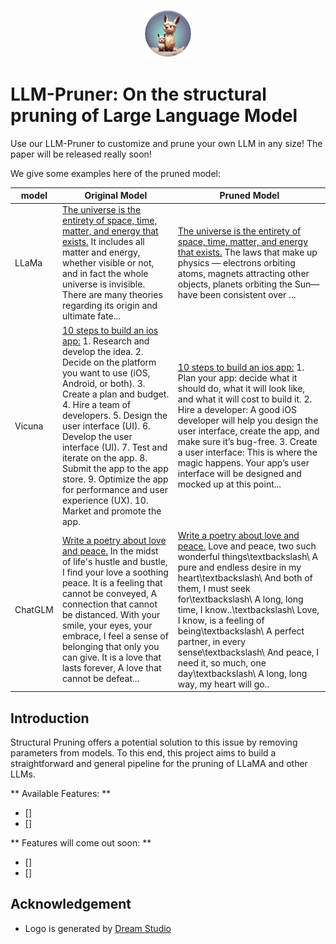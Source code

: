 <p align="center">
<img src="figures/logo.png" width="15%"> <br>
</p>

# LLM-Pruner: On the structural pruning of Large Language Model

Use our LLM-Pruner to customize and prune your own LLM in any size! The paper will be released really soon! 

We give some examples here of the pruned model:

| model | Original Model | Pruned Model| 
|--|--|--|
| LLaMa | <u>The universe is the entirety of space, time, matter, and energy that exists.</u> It includes all matter and energy, whether visible or not, and in fact the whole universe is invisible. There are many theories regarding its origin and ultimate fate... | <u>The universe is the entirety of space, time, matter, and energy that exists.</u> The laws that make up physics — electrons orbiting atoms, magnets attracting other objects, planets orbiting the Sun—have been consistent over ...|
| Vicuna | <u>10 steps to build an ios app:</u> 1. Research and develop the idea. 2. Decide on the platform you want to use (iOS, Android, or both). 3. Create a plan and budget. 4. Hire a team of developers. 5. Design the user interface (UI). 6. Develop the user interface (UI). 7. Test and iterate on the app. 8. Submit the app to the app store. 9. Optimize the app for performance and user experience (UX). 10. Market and promote the app. | <u>10 steps to build an ios app:</u> 1. Plan your app: decide what it should do, what it will look like, and what it will cost to build it. 2. Hire a developer: A good iOS developer will help you design the user interface, create the app, and make sure it’s bug-free. 3. Create a user interface: This is where the magic happens. Your app’s user interface will be designed and mocked up at this point... |
| ChatGLM | <u>Write a poetry about love and peace.</u> In the midst of life's hustle and bustle, I find your love a soothing peace. It is a feeling that cannot be conveyed, A connection that cannot be distanced. With your smile, your eyes, your embrace, I feel a sense of belonging that only you can give. It is a love that lasts forever, A love that cannot be defeat... | <u>Write a poetry about love and peace.</u> Love and peace, two such wonderful things\textbackslash\ A pure and endless desire in my heart\textbackslash\ And both of them, I must seek for\textbackslash\ A long, long time, I know..\textbackslash\ Love, I know, is a feeling of being\textbackslash\ A perfect partner, in every sense\textbackslash\ And peace, I need it, so much, one day\textbackslash\ A long, long way, my heart will go..|





## Introduction

Structural Pruning offers a potential solution to this issue by removing parameters from models. To this end, this project aims to build a straightforward and general pipeline for the pruning of LLaMA and other LLMs.

** Available Features: **
- []
- []


** Features will come out soon: **
- []
- []


## Acknowledgement
* Logo is generated by <a href="https://dreamstudio.ai/generate">Dream Studio</a>


## 
